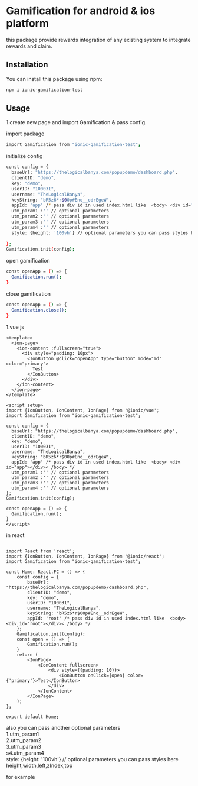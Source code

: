 # Gamification for android & ios platform

this package provide rewards integration of any existing system to integrate rewards and claim.

## Installation

You can install this package using npm:

```bash
npm i ionic-gamification-test
```

## Usage

1.create new page and import Gamification & pass config.<br>

import package
```bash
import Gamification from "ionic-gamification-test";
```
initialize config
```bash
const config = {
  baseUrl: "https://thelogicalbanya.com/popupdemo/dashboard.php",
  clientID: "demo",
  key: "demo",
  userID: "100031",
  username: "TheLogicalBanya",
  keyString: "bR5z6*r$00p#Eno__odrEgeW",
  appId: 'app' /* pass div id in used index.html like  <body> <div id="app"></div>< /body> */
  utm_param1 :'' // optional parameters 
  utm_param2 :'' // optional parameters 
  utm_param3 :'' // optional parameters 
  utm_param4 :'' // optional parameters 
  style: {height: '100vh'} // optional parameters you can pass styles here height,width,left,zIndex,top
  
};
Gamification.init(config);
```

open gamification
```bash
const openApp = () => {
  Gamification.run();
}
```

close gamification
```bash
const openApp = () => {
  Gamification.close();
}
```
1.vue js
```ionic
<template>
  <ion-page>
    <ion-content :fullscreen="true">
      <div style="padding: 10px">
        <IonButton @click="openApp" type="button" mode="md" color="primary">
          Test
        </IonButton>
      </div>
    </ion-content>
  </ion-page>
</template>

<script setup>
import {IonButton, IonContent, IonPage} from '@ionic/vue';
import Gamification from "ionic-gamification-test";

const config = {
  baseUrl: "https://thelogicalbanya.com/popupdemo/dashboard.php",
  clientID: "demo",
  key: "demo",
  userID: "100031",
  username: "TheLogicalBanya",
  keyString: "bR5z6*r$00p#Eno__odrEgeW",
  appId: 'app' /* pass div id in used index.html like  <body> <div id="app"></div>< /body> */
  utm_param1 :'' // optional parameters 
  utm_param2 :'' // optional parameters 
  utm_param3 :'' // optional parameters 
  utm_param4 :'' // optional parameters 
};
Gamification.init(config);

const openApp = () => {
  Gamification.run();
}
</script>
```

in react 
```react

import React from 'react';
import {IonButton, IonContent, IonPage} from '@ionic/react';
import Gamification from "ionic-gamification-test";

const Home: React.FC = () => {
    const config = {
        baseUrl: "https://thelogicalbanya.com/popupdemo/dashboard.php",
        clientID: "demo",
        key: "demo",
        userID: "100031",
        username: "TheLogicalBanya",
        keyString: "bR5z6*r$00p#Eno__odrEgeW",
        appId: 'root' /* pass div id in used index.html like  <body> <div id="root"></div>< /body> */
    };
    Gamification.init(config);
    const open = () => {
        Gamification.run();
    }
    return (
        <IonPage>
            <IonContent fullscreen>
                <div style={{padding: 10}}>
                    <IonButton onClick={open} color={'primary'}>Test</IonButton>
                </div>
            </IonContent>
        </IonPage>
    );
};

export default Home;

```

also you can pass another optional parameters <br>
1.utm_param1 <br>
2.utm_param2 <br>
3.utm_param3 <br>
s4.utm_param4 <br>
style: {height: '100vh'} // optional parameters you can pass styles here height,width,left,zIndex,top<br>

for example
